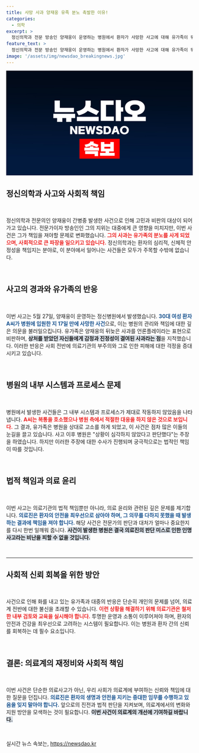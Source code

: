 ```yaml
---
title: 사망 사과 양재웅 유족 분노 촉발한 이유!
categories:
  - 의학
excerpt: >
  정신의학과 전문 방송인 양재웅이 운영하는 병원에서 환자가 사망한 사고에 대해 유가족이 뒤늦은 언론플레이라며 분통을 터뜨렸다. 진정한 사과 없이 언론에 입장 표명을 한 양씨, 사건의 진상이 밝혀질 수 있을까?
feature_text: >
  정신의학과 전문 방송인 양재웅이 운영하는 병원에서 환자가 사망한 사고에 대해 유가족이 뒤늦은 언론플레이라며 분통을 터뜨렸다. 진정한 사과 없이 언론에 입장 표명을 한 양씨, 사건의 진상이 밝혀질 수 있을까?
image: '/assets/img/newsdao_breakingnews.jpg'
---
```


<p><img src="/assets/img/newsdao_breakingnews.jpg" alt="pcversion 속보" /></p>

<h2 data-ke-size="size26">정신의학과 사고와 사회적 책임</h2>

<p data-ke-size="size16">&nbsp;</p>

<p>정신의학과 전문의인 양재웅이 간병중 발생한 사건으로 인해 고민과 비판의 대상이 되어가고 있습니다. 전문가이자 방송인인 그의 지위는 대중에게 큰 영향을 미치지만, 이번 사건은 그가 책임을 져야할 문제로 변화했습니다. <b><span style="color: #ee2323;">그의 사과는 유가족의 분노를 사게 되었으며, 사회적으로 큰 파장을 일으키고 있습니다.</span></b> 정신의학과는 환자의 심리적, 신체적 안정성을 책임지는 분야로, 이 분야에서 일어나는 사건들은 모두가 주목할 수밖에 없습니다.</p>

<p data-ke-size="size16">&nbsp;</p>

<h2 data-ke-size="size26">사고의 경과와 유가족의 반응</h2>

<p data-ke-size="size16">&nbsp;</p>

<p>이번 사고는 5월 27일, 양재웅이 운영하는 정신병원에서 발생했습니다. <b><span style="color: #1a5490;">30대 여성 환자 A씨가 병원에 입원한 지 17일 만에 사망한 사건</span></b>으로, 이는 병원의 관리와 책임에 대한 깊은 의문을 불러일으킵니다. 유가족은 양재웅의 뒤늦은 사과를 언론플레이라는 표현으로 비판하며, <b><span style="background-color: #21538527;">상처를 받았던 자신들에게 감정과 진정성이 결여된 사과라는 점</span></b>을 지적했습니다. 이러한 반응은 사회 전반에 의료기관의 부주의와 그로 인한 피해에 대한 걱정을 증대시키고 있습니다.</p>

<p data-ke-size="size16">&nbsp;</p>

<h2 data-ke-size="size26">병원의 내부 시스템과 프로세스 문제</h2>

<p data-ke-size="size16">&nbsp;</p>

<p>병원에서 발생한 사건들은 그 내부 시스템과 프로세스가 제대로 작동하지 않았음을 나타냅니다. <b><span style="color: #ee2323;">A씨는 복통을 호소했으나 병원 측에서 적절한 대응을 하지 않은 것으로 보입니다.</span></b> 그 결과, 유가족은 병원을 상대로 고소를 하게 되었고, 이 사건은 점차 많은 이들의 눈길을 끌고 있습니다. 사고 이후 병원은 "상황이 심각하지 않았다고 판단했다"는 주장을 하였습니다. 하지만 이러한 주장에 대한 수사가 진행되며 궁극적으로는 법적인 책임이 따를 것입니다.</p>

<p data-ke-size="size16">&nbsp;</p>

<h2 data-ke-size="size26">법적 책임과 의료 윤리</h2>

<p data-ke-size="size16">&nbsp;</p>

<p>이번 사고는 의료기관의 법적 책임뿐만 아니라, 의료 윤리와 관련된 깊은 문제를 제기합니다. <b><span style="color: #1a5490;">의료진은 환자의 안전을 최우선으로 삼아야 하며, 그 의무를 다하지 못했을 때 발생하는 결과에 책임을 져야 합니다. </span></b> 해당 사건은 전문가의 판단과 대처가 얼마나 중요한지를 다시 한번 일깨워 줍니다. <b><span style="background-color: #21538527;">사건이 발생한 병원은 결국 의료진의 판단 미스로 인한 인명 사고라는 비난을 피할 수 없을 것입니다.</span></b></p>

<p data-ke-size="size16">&nbsp;</p>

<hr>

<h2 data-ke-size="size26">사회적 신뢰 회복을 위한 방안</h2>

<p data-ke-size="size16">&nbsp;</p>

<p>사건으로 인해 화를 내고 있는 유가족과 대중의 반응은 단순히 개인의 문제를 넘어, 의료계 전반에 대한 불신을 초래할 수 있습니다. <b><span style="color: #ee2323;">이런 상황을 해결하기 위해 의료기관은 철저한 내부 검토와 교육을 실시해야 합니다.</span></b> 투명한 운영과 소통이 이루어져야 하며, 환자의 안전과 건강을 최우선으로 고려하는 시스템이 필요합니다. 이는 병원과 환자 간의 신뢰를 회복하는 데 필수 요소입니다.</p>

<p data-ke-size="size16">&nbsp;</p>

<h2 data-ke-size="size26">결론: 의료계의 재정비와 사회적 책임</h2>

<p data-ke-size="size16">&nbsp;</p>

<p>이번 사건은 단순한 의료사고가 아닌, 우리 사회가 의료계에 부여하는 신뢰와 책임에 대한 질문을 던집니다. <b><span style="color: #1a5490;">의료진은 환자의 생명과 안전을 지키는 중대한 임무를 수행하고 있음을 잊지 말아야 합니다.</span></b> 앞으로의 진전과 법적 판단을 지켜보며, 의료계에서의 변화와 지원 방안을 모색하는 것이 필요합니다. <b><span style="background-color: #21538527;">이번 사건이 의료계의 개선에 기여하길 바랍니다.</span></b></p>

<p data-ke-size="size16">&nbsp;</p>
실시간 뉴스 속보는, <a href="https://newsdao.kr" rel="dofollow">https://newsdao.kr</a>


